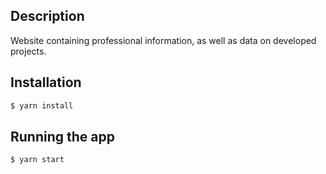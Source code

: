 ## Description

Website containing professional information, as well as data on developed projects.

## Installation

```bash
$ yarn install
```

## Running the app

```bash
$ yarn start
```
